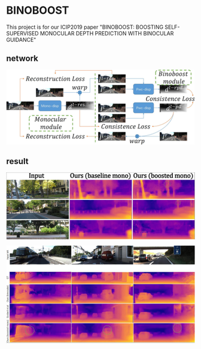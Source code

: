 # BINOBOOST
This project is for our ICIP2019 paper "BINOBOOST: BOOSTING SELF-SUPERVISED MONOCULAR DEPTH PREDICTION WITH BINOCULAR GUIDANCE"

## network
<p align="center" >
<img src="network.jpg"  float=left>
</p>

## result
<p align="center" >
<img src="result.jpg"  float=left>
</p>
<p align="center" >
<img src="city.jpg"  float=left>
</p>

